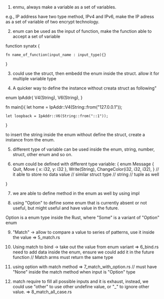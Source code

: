 1. enmu, always make a variable as a set of variables.

e.g., IP address have two type method, IPv4 and IPv6, make the IP adress as a set of variable of two encrypt technology.



2. enum can be used as the input of function, make the function able to accept a set of variable 

function synatx
{

    fn name_of_function(input_name : input_type){}
}


3. could use the struct, then embedd the enum inside the struct. allow it for multiple variable type

4. A quicker way to define the instance without creata struct as following"
    
enum IpAddr{
    V4(String),
    V6(String),
    }

fn main(){
    let home = IpAddr::V4(String::from("127.0.0.1"));

    let loopback = IpAddr::V6(String::from("::1"));
}

to insert the string inside the enum without define the struct, create a instance from the enum.


5. different type of variable can be used inside the enum, string, number, struct, other enum and so on.


6. enum could be defined with different type variable: {
   enum Message {
    Quit,
    Move { x: i32, y: i32 },
    Write(String),
    ChangeColor(i32, i32, i32),
}
// it able to store no data value
// similar struct type
// string
// tuple as well

}


7. we are able to define method in the enum as well by using impl


8. using "Option<T>" to define some enum that is currently absent or not useful, but might useful and have value in the future.

Option is a enum type inside the Rust, where "Some" is a variant of "Option" enum


9. "Match" -> allow to compare a value to series of patterns, use it inside the value => 5_match.rs

10. Using match to bind -> take out the value from enum variant => 6_bind.rs
need to add data inside the enum, ensure we could add it in the future function
// Match arms must return the same type


11.  using option <T> with match method => 7_match_with_option.rs
// must have "None" inside the match method when input is "Option" type


12. match require to fill all possible inputs and it is exhaust, instead, we could use "other" to use other undefine value, or "_" to ignore other value. => 8_match_all_case.rs